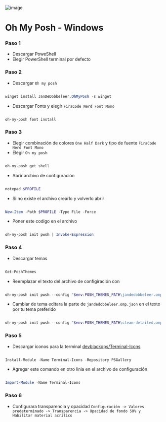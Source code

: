 ![image](https://github.com/user-attachments/assets/9b127c08-069c-4bdb-8318-5b2818123603)

 
 # Oh My Posh - Windows
### Paso 1
- Descargar PoweShell
- Elegir PowerShell terminal por defecto
### Paso 2
- Descargar `Oh my posh`
```powershell

winget install JanDeDobbeleer.OhMyPosh -s winget

```
- Descargar Fonts y elegir `FiraCode Nerd Font Mono`
```powershell

oh-my-posh font install

```
### Paso 3
- Elegir combinación de colores `One Half Dark` y tipo de fuente `FiraCode Nerd Font Mono`
- Elegir `Oh my posh` 
```powershell

oh-my-posh get shell

```
- Abrir archivo de configuración
```powershell

notepad $PROFILE

```
- Si no existe el archivo crearlo y volverlo abrir
```powershell

New-Item -Path $PROFILE -Type File -Force

```
- Poner este codigo en el archivo
```powershell

oh-my-posh init pwsh | Invoke-Expression

```

### Paso 4
- Descargar temas
```powershell

Get-PoshThemes

```
- Reemplazar el texto del archivo de configiración con
```powershell

oh-my-posh init pwsh --config "$env:POSH_THEMES_PATH\jandedobbeleer.omp.json" | Invoke-Expression

```
- Cambiar de tema editara la parte de `jandedobbeleer.omp.json` en el texto por tu tema preferido
```powershell

oh-my-posh init pwsh --config "$env:POSH_THEMES_PATH\clean-detailed.omp.json" | Invoke-Expression

```

### Paso 5 
- Descargar iconos para la terminal [devblackops/Terminal-Icons](https://github.com/devblackops/Terminal-Icons)
```powershell

Install-Module -Name Terminal-Icons -Repository PSGallery

```
- Agregar este comando en otro linia en el archivo de configuración
```powershell

Import-Module -Name Terminal-Icons

```

### Paso 6
- Configurara transparencia y opacidad
`Configuración -> Valores predeterminado -> Transparencia -> Opacidad de fondo 50% y Habilitar material acrílico`

